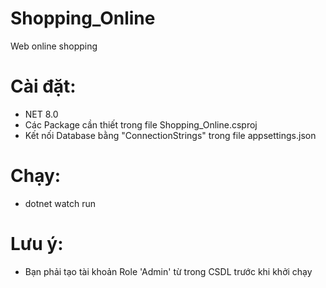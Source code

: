# Shopping_Online
Web online shopping
# Cài đặt:
  - NET 8.0
  - Các Package cần thiết trong file Shopping_Online.csproj
  - Kết nối Database bằng "ConnectionStrings" trong file appsettings.json
# Chạy:
  - dotnet watch run
# Lưu ý:
  - Bạn phải tạo tài khoản Role 'Admin' từ trong CSDL trước khi khởi chạy
